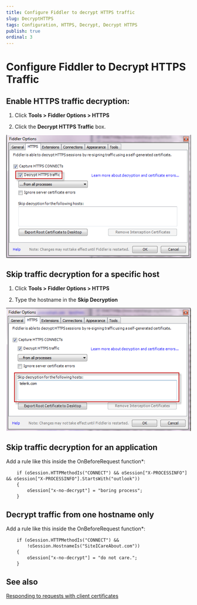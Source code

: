 ```yaml
---
title: Configure Fiddler to decrypt HTTPS traffic
slug: DecryptHTTPS
tags: Configuration, HTTPS, Decrypt, Decrypt HTTPS
publish: true
ordinal: 3
---
```


Configure Fiddler to Decrypt HTTPS Traffic
==========================================

Enable HTTPS traffic decryption:
--------------------------------

1. Click **Tools > Fiddler Options > HTTPS**

2. Click the **Decrypt HTTPS Traffic** box.

 ![Fiddler Options -- Decrypt HTTPS Traffic][1]

Skip traffic decryption for a specific host
-------------------------------------------

1. Click **Tools > Fiddler Options > HTTPS**

2. Type the hostname in the **Skip Decryption**

 ![Skip Decryption][2]

Skip traffic decryption for an application
------------------------------------------

Add a rule like this inside the OnBeforeRequest function*:

		if (oSession.HTTPMethodIs("CONNECT") && oSession["X-PROCESSINFO"] && oSession["X-PROCESSINFO"].StartsWith("outlook")) 
		{ 
			oSession["x-no-decrypt"] = "boring process";
		}      

Decrypt traffic from one hostname only
---------------------------------------

Add a rule like this inside the OnBeforeRequest function*:

		if (oSession.HTTPMethodIs("CONNECT") && 
			!oSession.HostnameIs("SiteICareAbout.com"))
		{ 
			oSession["x-no-decrypt"] = "do not care."; 
		}

See also
--------
[Responding to requests with client certificates][3]

[1]: ../../images/DecryptHTTPS/DecryptHTTPSTrafficOption.png
[2]: ../../images/DecryptHTTPS/SkipDecryption.png
[3]: /RespondWithClientCert.md
